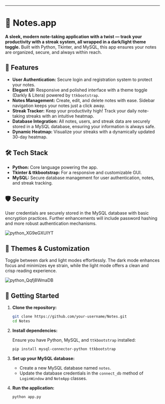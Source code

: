 ---

# 📝 Notes.app

**A sleek, modern note-taking application with a twist — track your productivity with a streak system, all wrapped in a dark/light theme toggle.** Built with Python, Tkinter, and MySQL, this app ensures your notes are organized, secure, and always within reach.

## 🌟 Features

- **User Authentication:** Secure login and registration system to protect your notes.
- **Elegant UI:** Responsive and polished interface with a theme toggle (Darkly & Litera) powered by `ttkbootstrap`.
- **Notes Management:** Create, edit, and delete notes with ease. Sidebar navigation keeps your notes just a click away.
- **Streak Tracker:** Keep your productivity high! Track your daily note-taking streaks with an intuitive heatmap.
- **Database Integration:** All notes, users, and streak data are securely stored in a MySQL database, ensuring your information is always safe.
- **Dynamic Heatmap:** Visualize your streaks with a dynamically updated 30-day heatmap.

## 🛠️ Tech Stack

- **Python:** Core language powering the app.
- **Tkinter & ttkbootstrap:** For a responsive and customizable GUI.
- **MySQL:** Secure database management for user authentication, notes, and streak tracking.

## 🛡️ Security

User credentials are securely stored in the MySQL database with basic encryption practices. Further enhancements will include password hashing and more robust authentication mechanisms.

![python_XG9eGXUIYT](https://github.com/user-attachments/assets/0437510e-a2ca-46df-9867-29e3cbe93976)


## 🎨 Themes & Customization

Toggle between dark and light modes effortlessly. The dark mode enhances focus and minimizes eye strain, while the light mode offers a clean and crisp reading experience.

![python_Qqfj8WmaDB](https://github.com/user-attachments/assets/fcade0df-6478-453a-98c3-0a60353d873a)


## 🚀 Getting Started

1. **Clone the repository:**

   ```bash
   git clone https://github.com/your-username/Notes.git
   cd Notes
   ```

2. **Install dependencies:**

   Ensure you have Python, MySQL, and `ttkbootstrap` installed:

   ```bash
   pip install mysql-connector-python ttkbootstrap
   ```

3. **Set up your MySQL database:**

   - Create a new MySQL database named `notes`.
   - Update the database credentials in the `connect_db` method of `LoginWindow` and `NoteApp` classes.

4. **Run the application:**

   ```bash
   python app.py
   ```


